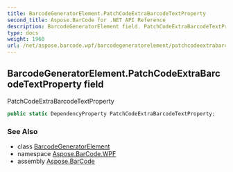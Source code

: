 ```yaml
---
title: BarcodeGeneratorElement.PatchCodeExtraBarcodeTextProperty
second_title: Aspose.BarCode for .NET API Reference
description: BarcodeGeneratorElement field. PatchCodeExtraBarcodeTextProperty
type: docs
weight: 1960
url: /net/aspose.barcode.wpf/barcodegeneratorelement/patchcodeextrabarcodetextproperty/
---
```

## BarcodeGeneratorElement.PatchCodeExtraBarcodeTextProperty field

PatchCodeExtraBarcodeTextProperty

```csharp
public static DependencyProperty PatchCodeExtraBarcodeTextProperty;
```

### See Also

* class [BarcodeGeneratorElement](../)
* namespace [Aspose.BarCode.WPF](../../barcodegeneratorelement/)
* assembly [Aspose.BarCode](../../../)


